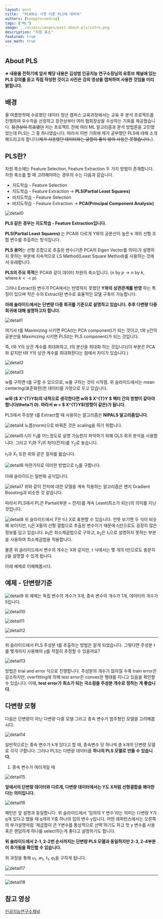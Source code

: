 ```yaml
---
layout: post
title:  "PCA와는 사뭇 다른 PLS에 대하여"
authors: [keepproceeding]
tags: ["ML"]
image: ../assets/images/post-about-pls/intro.png
description: "차원 축소"
featured: true
use_math: true
---
```


## About PLS

**※ 내용을 전하기에 앞서 해당 내용은 김성범 인공지능 연구소장님의 유튜브 채널에 있는 PLS 강의를 듣고 직접 작성한 것이고 사진은 강의 영상을 캡쳐하여 사용한 것임을 미리 밝힙니다.**

## 배경

 올 여름방학때 수료했던 데이터 청년 캠퍼스 교육과정에서는 교육 후 분석 프로젝트를 진행하여 우수작을 선정하고 장관상부터 여러 협회장상을 수상하는 기회를 제공했습니다. ~~장관상이 목표였던~~ 저는 프로젝트 전에 여러 ML 알고리즘과 분석 방법론을 고민했었는데 PLS는 그 중 하나였습니다. 따라서 이번 기회에 제가 공부했던 PLS에 대해 소개해드리고자 합니다(~~제가 사용했던 데이터와는 궁합이 좋지 않아 사용은 못했습니다..~~).

## PLS란?

차원 축소에는 Feature Selection, Feature Extraction 두 가지 방법이 존재합니다.
차원 축소를 할 때 고려해야하는 경우의 수는 다음과 같습니다.

- 지도학습 - Feature Selection
- 지도학습 - Feature Extraction → **PLS(Partial Least Squares)**
- 비지도학습 - Feature Selection
- 비지도학습 - Feature Extraction → **PCA(Principal Component Analysis)**

![detail0](../assets/images/post-about-pls/detail0.png)

**PLS 같은 경우는 지도학습 - Feature Extraction입니다.**

**PLS(Partial Least Squares)** 는 PCA와 다르게 Y와의 공분산이 높은 k 개의 선형 조합 변수를 추출하는 방식입니다.

**PLS 용어**는 선형 조합으로 추출된 변수(기존 PCA의 Eigen Vector를 의미)가 설명하지 못하는 부분에 지속적으로 LS Method(Least Square Method)를 사용하는 것에서 유래합니다.

**PLS의 주요 목적**은 PCA와 같이 데이터 차원의 축소입니다. $(n$ by $p → n$ by $k,$ where $k << p )$

그러나 Extract된 변수가 PCA에서는 반영하지 못했던 **Y와의 상관관계를 반영** 하는 특징이 있으며 적은 수의 Extract된 변수로 효율적인 모델 구축이 가능합니다.

**아래 슬라이드에서는 단변량 다중 회귀를 기준으로 설명하고 있습니다. 추후 다변량 다중 회귀에 대해 설명하고자 합니다.**

![detail1](../assets/images/post-about-pls/detail1.png)

여기서 t를 Maximizing 시키면 PCA(t는 PCA component)가 되는 것이고, t와 y간의 공분산을 Maximizing 시키면 PLS(t는 PLS component)가 되는 것입니다.

즉, t와 Y의 상관 계수를 최대화하고, t의 분산을 최대화 하는 것입니다(이 부분은 PCA와 같지만 t와 Y의 상관 계수를 최대화한다는 점에서 차이가 있습니다.)

![detail2](../assets/images/post-about-pls/detail2.png)

![detail3](../assets/images/post-about-pls/detail3.png)

w를 구하면 t를 구할 수 있으므로, w를 구하는 것이 시작점.  위 슬라이드에서는 mean centering(표준화한)한 데이터를 가정으로 두고 있습니다.

**w와 ($ X^{T}Y$)의 내적으로 생각한다면 w와 $ X^{T}Y $ 벡터 간의 방향이 같아야 합니다(theta가 0). 따라서 w = $ X^{T}Y$(방향이 같은)가 됩니다.**

PLS에서 주성분 t를 Extract할 때 사용하는 알고리즘은 **NIPALS 알고리즘입니다.**

![detail4](../assets/images/post-about-pls/detail4.png)
노름(norm)으로 바꿔준 것은 scaling을 하기 위합니다.

![detail5](../assets/images/post-about-pls/detail5.png)
$t_1$이 $Y_1$를 어느정도로 설명 가능한지 파악하기 위해 OLS 회귀 분석을 사용합니다. 그리고 $Y_1$와 $\hat Y_{1}$의 차이(잔차)를 $Y_2$로 놓습니다.

$t_1$과 $X_1$ 또한 위와 같은 절차를 밟습니다.

![detail6](../assets/images/post-about-pls/detail6.png)
마찬가지로 이러한 방법으로 $t_2$를 구합니다.

아래 슬라이드는 일반화 공식입니다.

![detail7](../assets/images/post-about-pls/detail7.png)
위와 같이 잔차에 대한 모델을 계속 적용하는 알고리즘은 왠지 Gradient Boosting과 비슷한 것 같습니다.

따라서 PLS에서 PL은 Partial(부분 = 잔차)를 계속 Least(최소가 되는)의 의미를 지닌 것입니다.

![detail8](../assets/images/post-about-pls/detail8.png)
위 슬라이드에서 $\hat Y$은 t나 X로 표현할 수 있습니다. 언뜻 보기엔 두 식이 비슷해 보이지만, $t_1$은 X들의 선형 결합으로 추출된 변수이기 때문에 $t_1$만으로도 굉장히 많은 정보를 담고 있습니다. $b_1$은 최소제곱법으로 구하고, $b_2$은 $t_1$으로 설명하지 못하는 부분을 사용하여 최소제곱법을 적용합니다.

  물론 위 슬라이드에서 변수의 개수는 X와 같지만, t 식에서는 몇 개의 t만으로도 충분히 $\hat y$을 설명할 수 있게 됩니다.

아래 예제로 이해해봅시다.

## 예제 - 단변량기준

![detail9](../assets/images/post-about-pls/detail9.png)
위 예제는 독립 변수의 개수가 3개, 종속 변수의 개수가 1개, 데이터의 개수가 5입니다.

![detail10](../assets/images/post-about-pls/detail10.png)

![detail11](../assets/images/post-about-pls/detail11.png)

![detail12](../assets/images/post-about-pls/detail12.png)

---

위 슬라이드에서 PLS 주성분 t를 추출하는 방법은 알게 되었습니다. 그렇다면 주성분 t를 몇개까지 사용해야 y를 적절히 추정할 수 있을까요?

![detail13](../assets/images/post-about-pls/detail13.png)

방법은 trial and error 식으로 진행합니다. 주성분의 개수가 많아질 수록 train error은 감소하지만, overfitting에 의해 test error은 convex한 형태를 지니고 있음을 확인할 수 있습니다. 이때, **test error가 최소가 되는 극소점을 주성분 개수로 정하는 게 좋습니다.**

## 다변량 모형

다음은 단변량이 아닌 다변량 다중 모델 그리고 종속 변수가 범주형인 모델을 고려해봅시다.

![detail14](../assets/images/post-about-pls/detail14.png)

일반적으로는 종속 변수가 k개 있다고 할 때, 종속변수 당 하나씩 총 k개의 단변량 모델로 각각 구합니다. 그러나 PLS는 다변량 데이터를 **하나의 PLS 모델로 만들 수 있습니다.**

1. 종속 변수가 여러개일 때

![detail15](../assets/images/post-about-pls/detail15.png)

**앞에서의 단변량 데이터와 다르게, 다변량 데이터에서는 Y도 X처럼 선형결합을 해야한다는 의미입니다.**

![detail16](../assets/images/post-about-pls/detail16.png)

  패턴은 앞 설명과 동일합니다. 위 슬라이드에서 '임의의 Y 변수'라는 의미는 다변량 Y가 q개 있다고 했을 때 q개의 Y중 하나의 임의 변수 y입니다.  어떤 레퍼런스에서는 오른쪽의 부가설명처럼 '제곱합이 큰 Y변수를 통상적으로 선택'하기도 하고 첫 y 변수를 사용 혹은 랜덤하게 하나를 select하는게 좋다고 설명하기도 합니다.

  **위 슬라이드에서 2-1, 2-2번 순서까지는 단변량 PLS 모델과 동일하지만 2-3, 2-4부분이 추가됨을 확인할 수 있습니다.**

  위 과정을 통해 $u_1$, $w_1$, $t_1$, $q_1$을 구하게 됩니다.

![detail17](../assets/images/post-about-pls/detail17.png)

---

![detail18](../assets/images/post-about-pls/detail18.png)

## 참고 영상

[인공지능연구소채널](https://www.youtube.com/watch?v=OCprdWfgBkc)